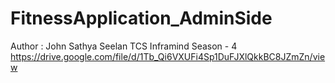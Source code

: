 # FitnessApplication_AdminSide
Author : John Sathya Seelan TCS Inframind Season - 4
https://drive.google.com/file/d/1Tb_Qi6VXUFi4Sp1DuFJXlQkkBC8JZmZn/view
